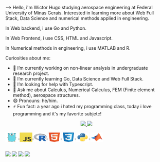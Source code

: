 --> Hello, i'm Wictor Hugo studying aerospace engineering at Federal University of Minas Gerais. Interested in learning more about Web Full Stack, Data Science and numerical methods applied in engineering.

In Web backend, i use Go and Python.

In Web Frontend, i use CSS, HTML and Javascript.

In Numerical methods in engineering, i use MATLAB and R.

Curiosities about me:

- 🔭 I’m currently working on non-linear analysis in undergraduate research project.
- 🌱 I’m currently learning Go, Data Science and Web Full Stack.
- 🤔 I’m looking for help with Typescript.
- 💬 Ask me about Calculus, Numerical Calculus, FEM (Finite element method), aerospace structures.
- 😄 Pronouns: he/him.
- ⚡ Fun fact: a year ago i hated my programming class, today i love programming and it's my favorite subjetc!

<div align="center">
  <a href="https://github.com/wiictorr">
  <img height="180em" src="https://github-readme-stats.vercel.app/api?username=wiictorr&show_icons=true&theme=synthwave&include_all_commits=true&count_private=true"/>
  <img height="180em" src="https://github-readme-stats.vercel.app/api/top-langs/?username=wiictorr&layout=compact&langs_count=7&theme=synthwave"/>
</div>
<div style="display: inline_block"><br>
  <img align="center" alt="Rafa-Js" height="30" width="40" src="https://github.com/devicons/devicon/blob/master/icons/go/go-original.svg">
  <img align="center" alt="Rafa-Ts" height="30" width="40" src="https://github.com/devicons/devicon/blob/master/icons/javascript/javascript-original.svg">
  <img align="center" alt="Rafa-React" height="30" width="40" src="https://github.com/devicons/devicon/blob/master/icons/r/r-original.svg">
  <img align="center" alt="Rafa-HTML" height="30" width="40" src="https://raw.githubusercontent.com/devicons/devicon/master/icons/html5/html5-original.svg">
  <img align="center" alt="Rafa-CSS" height="30" width="40" src="https://raw.githubusercontent.com/devicons/devicon/master/icons/css3/css3-original.svg">
  <img align="center" alt="Rafa-Python" height="30" width="40" src="https://raw.githubusercontent.com/devicons/devicon/master/icons/python/python-original.svg">
  <img align="center" alt="Rafa-Csharp" height="30" width="40" src="https://github.com/devicons/devicon/blob/master/icons/matlab/matlab-original.svg">
</div>
  
  ##
 
<div> 
  <a href="https://instagram.com/wiictorr" target="_blank"><img src="https://img.shields.io/badge/-Instagram-%23E4405F?style=for-the-badge&logo=instagram&logoColor=white" target="_blank"></a>
  <a href = "mailto:whnb3014@gmail.com"><img src="https://img.shields.io/badge/-Gmail-%23333?style=for-the-badge&logo=gmail&logoColor=white" target="_blank"></a>
  <a href = "mailto:wiictorr@protonmail.com"><img src="https://img.shields.io/badge/ProtonMail-8B89CC?style=for-the-badge&logo=protonmail&logoColor=white"></a>
  <a href="https://www.linkedin.com/in/wiictorr" target="_blank"><img src="https://img.shields.io/badge/-LinkedIn-%230077B5?style=for-the-badge&logo=linkedin&logoColor=white" target="_blank"></a> 
 
</div>

